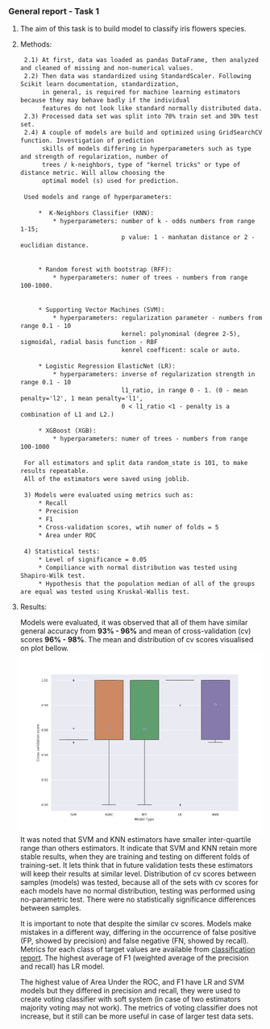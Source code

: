 ### General report - Task 1

1) The aim of this task is to build model to classify iris flowers species.
2) Methods:
    
        2.1) At first, data was loaded as pandas DataFrame, then analyzed and cleaned of missing and non-numerical values.
        2.2) Then data was standardized using StandardScaler. Following Scikit learn documentation, standardization, 
             in general, is required for machine learning estimators because they may behave badly if the individual 
             features do not look like standard normally distributed data.
        2.3) Processed data set was split into 70% train set and 30% test set.
        2.4) A couple of models are build and optimized using GridSearchCV function. Investigation of prediction 
             skills of models differing in hyperparameters such as type and strength of regularization, number of 
             trees / k-neighbors, type of "kernel tricks" or type of distance metric. Will allow choosing the 
             optimal model (s) used for prediction.
    
        Used models and range of hyperparameters:
      
            *  K-Neighbors Classifier (KNN):
                * hyperparameters: number of k - odds numbers from range 1-15;
                                   p value: 1 - manhatan distance or 2 - euclidian distance.
              
                    
            * Random forest with bootstrap (RFF):
                * hyperparameters: numer of trees - numbers from range 100-1000.
            
            
            * Supporting Vector Machines (SVM):
                * hyperparameters: regularization parameter - numbers from range 0.1 - 10
                                   kernel: polynominal (degree 2-5), sigmoidal, radial basis function - RBF
                                   kenrel coefficent: scale or auto.
                                   
            * Logistic Regression ElasticNet (LR):
                * hyperparameters: inverse of regularization strength in range 0.1 - 10
                                   l1_ratio, in range 0 - 1. (0 - mean penalty='l2', 1 mean penalty='l1', 
                                   0 < l1_ratio <1 - penalty is a combination of L1 and L2.)
    
            * XGBoost (XGB):
                * hyperparameters: numer of trees - numbers from range 100-1000
             
        For all estimators and split data random_state is 101, to make results repeatable. 
        All of the estimators were saved using joblib.                 
        
        3) Models were evaluated using metrics such as:
            * Recall
            * Precision
            * F1
            * Cross-validation scores, wtih numer of folds = 5
            * Area under ROC
            
        4) Statistical tests:
            * Level of significance = 0.05
            * Compiliance with normal distribution was tested using Shapiro-Wilk test.
            * Hypothesis that the population median of all of the groups are equal was tested using Kruskal-Wallis test.
             
3) Results:
        
    Models were evaluated, it was observed that all of them have similar general accuracy 
    from **93% - 96%** and mean of cross-validation (cv) scores **96% - 98%**. The mean and distribution of 
    cv scores visualised on plot bellow.![plot](figures/box_plot_cross_validation_scores.png) It was noted that 
    SVM and KNN estimators have smaller inter-quartile range than others estimators. It indicate that 
    SVM and KNN retain more stable results, when they are training and testing on different folds of training-set.
    It lets think that in future validation tests these estimators will keep their results at similar level. 
    Distribution of cv scores between samples (models) was tested, because all of the sets with cv scores for each 
    models have no normal distribution, testing was performed using no-parametric test. There were no statistically 
    significance differences between samples.
    
    It is important to note that despite the similar cv scores. Models make mistakes in a different way, 
    differing in the occurrence of false positive (FP, showed by precision) and false negative (FN, showed by recall).
    Metrics for each class of target values are available from [classification report](General_Models_Metrics.txt). 
    The highest average of F1 (weighted average of the precision and recall) has LR model.
    
    The highest value of Area Under the ROC, and F1 have LR and SVM models but they differed in precision and recall,
    they were used to create voting classifier with soft system (in case of two estimators majority voting may not work). 
    The metrics of voting classifier does not increase, but it still can be more useful in case of 
    larger test data sets.
    